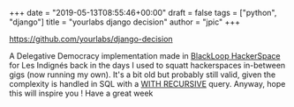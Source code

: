 +++
date = "2019-05-13T08:55:46+00:00"
draft = false
tags = ["python", "django"]
title = "yourlabs django decision"
author = "jpic"
+++

https://github.com/yourlabs/django-decision

A Delegative Democracy implementation made in [BlackLoop HackerSpace](https://www.flickr.com/photos/kangoulya/15162026009) for Les Indignés back in the days I used to squatt hackerspaces in-between gigs (now running my own). It's a bit old but probably still valid, given the complexity is handled in SQL with a [WITH RECURSIVE](https://www.postgresql.org/docs/current/queries-with.html) query. Anyway, hope this will inspire you ! Have a great week
